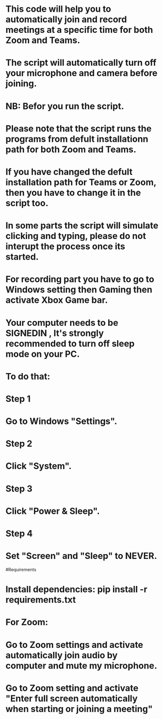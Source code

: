 # This code will help you to automatically join and record meetings at a specific time for both Zoom and Teams.
# The script will automatically turn off your microphone and camera before joining.


# NB: Befor you run the script.
# Please note that the script runs the programs from defult installationn path for both Zoom and Teams.
# If you have changed the defult installation path for Teams or Zoom, then you have to change it in the script too.
# In some parts the script will simulate clicking and typing, please do not interupt the process once its started.
# For recording part you have to go to Windows setting then Gaming then activate Xbox Game bar.

# Your computer needs to be SIGNEDIN , It's strongly recommended to turn off sleep mode on your PC.
# To do that:
# Step 1
# Go to Windows "Settings".
# Step 2
# Click "System".
# Step 3
# Click "Power & Sleep".
# Step 4
# Set "Screen" and "Sleep" to NEVER.

#Requirements
# Install dependencies: pip install -r requirements.txt
# For Zoom:
# Go to Zoom settings and activate automatically join audio by computer and mute my microphone.
# Go to Zoom setting and activate "Enter full screen automatically when starting or joining a meeting"
